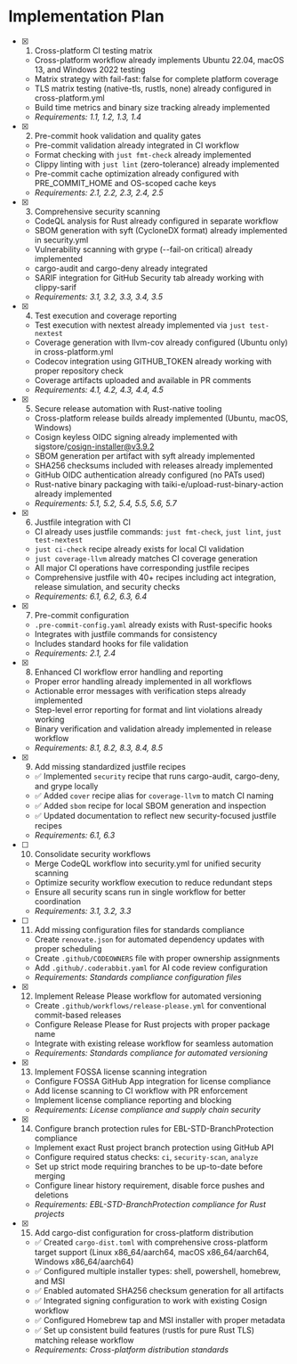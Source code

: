 # Implementation Plan

- [x] 1. Cross-platform CI testing matrix

  - Cross-platform workflow already implements Ubuntu 22.04, macOS 13, and Windows 2022 testing
  - Matrix strategy with fail-fast: false for complete platform coverage
  - TLS matrix testing (native-tls, rustls, none) already configured in cross-platform.yml
  - Build time metrics and binary size tracking already implemented
  - _Requirements: 1.1, 1.2, 1.3, 1.4_

- [x] 2. Pre-commit hook validation and quality gates

  - Pre-commit validation already integrated in CI workflow
  - Format checking with `just fmt-check` already implemented
  - Clippy linting with `just lint` (zero-tolerance) already implemented
  - Pre-commit cache optimization already configured with PRE_COMMIT_HOME and OS-scoped cache keys
  - _Requirements: 2.1, 2.2, 2.3, 2.4, 2.5_

- [x] 3. Comprehensive security scanning

  - CodeQL analysis for Rust already configured in separate workflow
  - SBOM generation with syft (CycloneDX format) already implemented in security.yml
  - Vulnerability scanning with grype (--fail-on critical) already implemented
  - cargo-audit and cargo-deny already integrated
  - SARIF integration for GitHub Security tab already working with clippy-sarif
  - _Requirements: 3.1, 3.2, 3.3, 3.4, 3.5_

- [x] 4. Test execution and coverage reporting

  - Test execution with nextest already implemented via `just test-nextest`
  - Coverage generation with llvm-cov already configured (Ubuntu only) in cross-platform.yml
  - Codecov integration using GITHUB_TOKEN already working with proper repository check
  - Coverage artifacts uploaded and available in PR comments
  - _Requirements: 4.1, 4.2, 4.3, 4.4, 4.5_

- [x] 5. Secure release automation with Rust-native tooling

  - Cross-platform release builds already implemented (Ubuntu, macOS, Windows)
  - Cosign keyless OIDC signing already implemented with sigstore/cosign-installer@v3.9.2
  - SBOM generation per artifact with syft already implemented
  - SHA256 checksums included with releases already implemented
  - GitHub OIDC authentication already configured (no PATs used)
  - Rust-native binary packaging with taiki-e/upload-rust-binary-action already implemented
  - _Requirements: 5.1, 5.2, 5.4, 5.5, 5.6, 5.7_

- [x] 6. Justfile integration with CI

  - CI already uses justfile commands: `just fmt-check`, `just lint`, `just test-nextest`
  - `just ci-check` recipe already exists for local CI validation
  - `just coverage-llvm` already matches CI coverage generation
  - All major CI operations have corresponding justfile recipes
  - Comprehensive justfile with 40+ recipes including act integration, release simulation, and security checks
  - _Requirements: 6.1, 6.2, 6.3, 6.4_

- [x] 7. Pre-commit configuration

  - `.pre-commit-config.yaml` already exists with Rust-specific hooks
  - Integrates with justfile commands for consistency
  - Includes standard hooks for file validation
  - _Requirements: 2.1, 2.4_

- [x] 8. Enhanced CI workflow error handling and reporting

  - Proper error handling already implemented in all workflows
  - Actionable error messages with verification steps already implemented
  - Step-level error reporting for format and lint violations already working
  - Binary verification and validation already implemented in release workflow
  - _Requirements: 8.1, 8.2, 8.3, 8.4, 8.5_

- [x] 9. Add missing standardized justfile recipes

  - ✅ Implemented `security` recipe that runs cargo-audit, cargo-deny, and grype locally
  - ✅ Added `cover` recipe alias for `coverage-llvm` to match CI naming
  - ✅ Added `sbom` recipe for local SBOM generation and inspection
  - ✅ Updated documentation to reflect new security-focused justfile recipes
  - _Requirements: 6.1, 6.3_

- [ ] 10. Consolidate security workflows

  - Merge CodeQL workflow into security.yml for unified security scanning
  - Optimize security workflow execution to reduce redundant steps
  - Ensure all security scans run in single workflow for better coordination
  - _Requirements: 3.1, 3.2, 3.3_

- [ ] 11. Add missing configuration files for standards compliance

  - Create `renovate.json` for automated dependency updates with proper scheduling
  - Create `.github/CODEOWNERS` file with proper ownership assignments
  - Add `.github/.coderabbit.yaml` for AI code review configuration
  - _Requirements: Standards compliance configuration files_

- [x] 12. Implement Release Please workflow for automated versioning

  - Create `.github/workflows/release-please.yml` for conventional commit-based releases
  - Configure Release Please for Rust projects with proper package name
  - Integrate with existing release workflow for seamless automation
  - _Requirements: Standards compliance for automated versioning_

- [x] 13. Implement FOSSA license scanning integration

  - Configure FOSSA GitHub App integration for license compliance
  - Add license scanning to CI workflow with PR enforcement
  - Implement license compliance reporting and blocking
  - _Requirements: License compliance and supply chain security_

- [x] 14. Configure branch protection rules for EBL-STD-BranchProtection compliance

  - Implement exact Rust project branch protection using GitHub API
  - Configure required status checks: `ci`, `security-scan`, `analyze`
  - Set up strict mode requiring branches to be up-to-date before merging
  - Configure linear history requirement, disable force pushes and deletions
  - _Requirements: EBL-STD-BranchProtection compliance for Rust projects_

- [x] 15. Add cargo-dist configuration for cross-platform distribution

  - ✅ Created `cargo-dist.toml` with comprehensive cross-platform target support (Linux x86_64/aarch64, macOS x86_64/aarch64, Windows x86_64/aarch64)
  - ✅ Configured multiple installer types: shell, powershell, homebrew, and MSI
  - ✅ Enabled automated SHA256 checksum generation for all artifacts
  - ✅ Integrated signing configuration to work with existing Cosign workflow
  - ✅ Configured Homebrew tap and MSI installer with proper metadata
  - ✅ Set up consistent build features (rustls for pure Rust TLS) matching release workflow
  - _Requirements: Cross-platform distribution standards_
